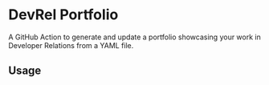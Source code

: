 # DevRel Portfolio
A GitHub Action to generate and update a portfolio showcasing your work in Developer Relations from a YAML file.

## Usage

